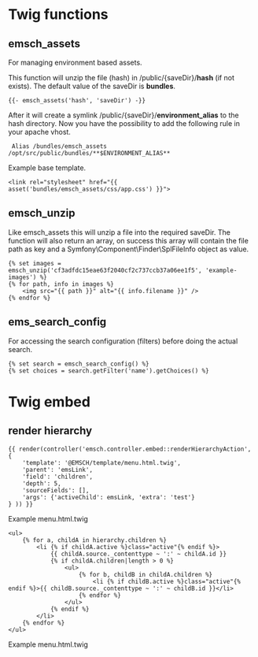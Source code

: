 # Twig functions

## emsch_assets

For managing environment based assets.

This function will unzip the file (hash) in /public/{saveDir}/**hash** (if not exists). 
The default value of the saveDir is **bundles**.

```twig
{{- emsch_assets('hash', 'saveDir') -}}
```

After it will create a symlink /public/{saveDir}/**environment_alias** to the hash directory.
Now you have the possibility to add the following rule in your apache vhost.

```
 Alias /bundles/emsch_assets /opt/src/public/bundles/**$ENVIRONMENT_ALIAS**
```

Example base template.
```twig
<link rel="stylesheet" href="{{ asset('bundles/emsch_assets/css/app.css') }}">
```

## emsch_unzip

Like emsch_assets this will unzip a file into the required saveDir.
The function will also return an array, on success this array will contain the file path as key 
and a Symfony\Component\Finder\SplFileInfo object as value. 

```twig
{% set images = emsch_unzip('cf3adfdc15eae63f2040cf2c737ccb37a06ee1f5', 'example-images') %}
{% for path, info in images %}
    <img src="{{ path }}" alt="{{ info.filename }}" />
{% endfor %}
```

## ems_search_config

For accessing the search configuration (filters) before doing the actual search.

````twig
{% set search = emsch_search_config() %}
{% set choices = search.getFilter('name').getChoices() %}
````

# Twig embed

## render hierarchy

```twig
{{ render(controller('emsch.controller.embed::renderHierarchyAction', {
    'template': '@EMSCH/template/menu.html.twig',
    'parent': 'emsLink',
    'field': 'children',
    'depth': 5,
    'sourceFields': [],
    'args': {'activeChild': emsLink, 'extra': 'test'}
} )) }}
```
Example menu.html.twig
```twig
<ul>   
    {% for a, childA in hierarchy.children %}
        <li {% if childA.active %}class="active"{% endif %}>  
            {{ childA.source._contenttype ~ ':' ~ childA.id }}
            {% if childA.children|length > 0 %}      
                <ul>
                    {% for b, childB in childA.children %}
                        <li {% if childB.active %}class="active"{% endif %}>{{ childB.source._contenttype ~ ':' ~ childB.id }}</li>
                    {% endfor %}
                </ul>
            {% endif %}
        </li>
    {% endfor %}
</ul>
```
Example menu.html.twig